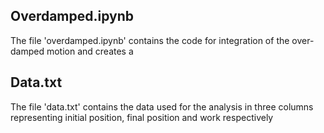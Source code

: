 ## Overdamped.ipynb
The file 'overdamped.ipynb' contains the code for integration of the over-damped motion and creates a
## Data.txt
The file 'data.txt' contains the data used for the analysis in three columns representing initial position, final position and work respectively
